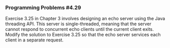 ### Programming Problems #4.29
Exercise 3.25 in Chapter 3 involves designing an echo server using the Java threading API. 
This server is single-threaded, meaning that the server cannot respond to concurrent echo clients until the current client exits. 
Modify the solution to Exercise 3.25 so that the echo server services each client in a separate request.
